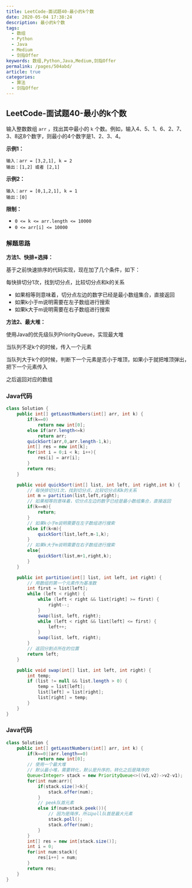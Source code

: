 ```yaml
---
title: LeetCode-面试题40-最小的k个数
date: 2020-05-04 17:38:24
description: 最小的k个数
tags: 
  - 数组
  - Python
  - Java
  - Medium
  - 剑指Offer
keywords: 数组,Python,Java,Medium,剑指Offer
permalink: /pages/504abd/
article: true
categories: 
  - 算法
  - 剑指Offer
---
```


## LeetCode-面试题40-最小的k个数 

输入整数数组 `arr` ，找出其中最小的 `k` 个数。例如，输入4、5、1、6、2、7、3、8这8个数字，则最小的4个数字是1、2、3、4。

 <!--more-->

**示例1：**

```
输入：arr = [3,2,1], k = 2
输出：[1,2] 或者 [2,1]
```

**示例2：**

```
输入：arr = [0,1,2,1], k = 1
输出：[0]
```

**限制：**

- `0 <= k <= arr.length <= 10000`
- `0 <= arr[i] <= 10000`

### 解题思路

**方法1、快排+选择：**

基于之前快速排序的代码实现，现在加了几个条件，如下：

每快排切分1次，找到切分点，比较切分点和k的关系

- 如果相等则意味着，切分点左边的数字已经是最小数组集合，直接返回
- 如果k小于m说明需要在左子数组进行搜索
- 如果k大于m说明需要在右子数组进行搜索

**方法2、最大堆：**

使用Java的优先级队列PriorityQueue，实现最大堆

当队列不足k个的时候，传入一个元素

当队列大于k个的时候，判断下一个元素是否小于堆顶，如果小于就把堆顶弹出，把下一个元素传入

之后返回对应的数组

### Java代码

```java
class Solution {
    public int[] getLeastNumbers(int[] arr, int k) {
        if(k==0)
            return new int[0];
        else if(arr.length<=k)
            return arr;
        quickSort(arr,0,arr.length-1,k);
        int[] res = new int[k];
        for(int i = 0;i < k; i++){
            res[i] = arr[i];
        }
        return res;
    }

    public void quickSort(int[] list, int left, int right,int k) {
        // 每快排切分1次，找到切分点，比较切分点和k的关系
        int m = partition(list,left,right);
        // 如果相等则意味着，切分点左边的数字已经是最小数组集合，直接返回
        if(k==m){
            return;
        }
        // 如果k小于m说明需要在左子数组进行搜索
        else if(k<m){
            quickSort(list,left,m-1,k);
        }
        // 如果k大于m说明需要在右子数组进行搜索
        else{
            quickSort(list,m+1,right,k);
        }
    }

    public int partition(int[] list, int left, int right) {
        // 用数组的第一个元素作为基准数
        int first = list[left];
        while (left < right) {
            while (left < right && list[right] >= first) {
                right--;
            }
            swap(list, left, right);
            while (left < right && list[left] <= first) {
                left++;
            }
            swap(list, left, right);
        }
        // 返回分割点所在的位置
        return left;
    }

    public void swap(int[] list, int left, int right) {
        int temp;
        if (list != null && list.length > 0) {
            temp = list[left];
            list[left] = list[right];
            list[right] = temp;
        }
    }
}
```

### Java代码

```java
class Solution {
    public int[] getLeastNumbers(int[] arr, int k) {
        if(k==0||arr.length==0)
            return new int[0];
        // 使用一个最大堆
        // 默认最小堆，需要转化，默认是升序的，转化之后是降序的
        Queue<Integer> stack = new PriorityQueue<>((v1,v2)->v2-v1);
        for(int num:arr){
            if(stack.size()<k){
                stack.offer(num);
            }
            // peek队首元素
            else if(num<stack.peek()){
                // 因为是降序，所以poll队首是最大元素
                stack.poll();
                stack.offer(num);
            }
        }
        int[] res = new int[stack.size()];
        int i = 0;
        for(int num:stack){
            res[i++] = num;
        }
        return res;
    }
}
```

